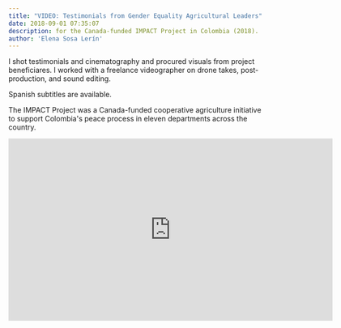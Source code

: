 ```yaml
---
title: "VIDEO: Testimonials from Gender Equality Agricultural Leaders"
date: 2018-09-01 07:35:07
description: for the Canada-funded IMPACT Project in Colombia (2018).
author: 'Elena Sosa Lerín'
--- 
```

I shot testimonials and cinematography and procured visuals from project beneficiares. I worked with a freelance videographer on drone takes, post-production, and sound editing. 

Spanish subtitles are available.

The IMPACT Project was a Canada-funded cooperative agriculture initiative to support Colombia's peace process in eleven departments across the country. 

<div class="video-container">
<iframe src="https://www.youtube.com/embed/tSRrLjCeOwc" width="640" height="360" frameborder="0" allow="autoplay; fullscreen" allowfullscreen></iframe>
</div>

